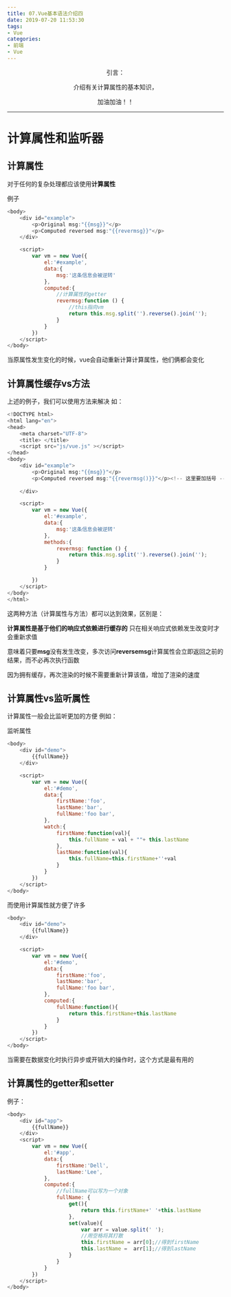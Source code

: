 ```yaml
---
title: 07.Vue基本语法介绍四
date: 2019-07-20 11:53:30
tags: 
- Vue
categories: 
- 前端
- Vue
---
```


<center>
引言：

介绍有关计算属性的基本知识，

加油加油！！
</center>
<!-- more -->

------------
# 计算属性和监听器

## 计算属性

对于任何的复杂处理都应该使用**计算属性**

例子
```javascript
<body>
	<div id="example">
		<p>Original msg:"{{msg}}"</p>
		<p>Computed reversed msg:"{{revermsg}}"</p>
	</div>

	<script>
		var vm = new Vue({
			el:'#example',
			data:{
				msg:'这条信息会被逆转'
			},
			computed:{
				//计算属性的getter
				revermsg:function () {
					//this指向vm
					return this.msg.split('').reverse().join('');
				}
			}
		})
	</script>
</body>
```
当原属性发生变化的时候，vue会自动重新计算计算属性，他们俩都会变化

## 计算属性缓存vs方法

上述的例子，我们可以使用方法来解决
如：
```javascript
<!DOCTYPE html>
<html lang="en">
<head>
	<meta charset="UTF-8">
	<title>	</title>
	<script src="js/vue.js" ></script>
</head>
<body>
	<div id="example">
		<p>Original msg:"{{msg}}"</p>
		<p>Computed reversed msg:"{{revermsg()}}"</p><!-- 这里要加括号 -->
		
	</div>

	<script>
		var vm = new Vue({
			el:'#example',
			data:{
				msg:'这条信息会被逆转'
			},
			methods:{
				revermsg: function () {
					return this.msg.split('').reverse().join('');
				}
			}

		})
	</script>
</body>
</html>    
```
这两种方法（计算属性与方法）都可以达到效果，区别是：

**计算属性是基于他们的响应式依赖进行缓存的**
只在相关响应式依赖发生改变时才会重新求值

意味着只要**msg**没有发生改变，多次访问**reversemsg**计算属性会立即返回之前的结果，而不必再次执行函数

因为拥有缓存，再次渲染的时候不需要重新计算该值，增加了渲染的速度

## 计算属性vs监听属性

计算属性一般会比监听更加的方便
例如：

监听属性
```javascript
<body>
	<div id="demo">
		{{fullName}}
	</div>

	<script>
		var vm = new Vue({
			el:'#demo',
			data:{
				firstName:'foo',
				lastName:'bar',
				fullName:'foo bar',
			},
			watch:{
				firstName:function(val){
					this.fullName = val + ""+ this.lastName
				},
				lastName:function(val){
                	this.fullName=this.firstName+''+val
				}
			}
		})
	</script>
</body>

```
而使用计算属性就方便了许多
```javascript
<body>
	<div id="demo">
		{{fullName}}
	</div>

	<script>
		var vm = new Vue({
			el:'#demo',
			data:{
				firstName:'foo',
				lastName:'bar',
				fullName:'foo bar',
			},
			computed:{
				fullName:function(){
					return this.firstName+this.lastName
				}
			}
		})
	</script>
</body>
```
当需要在数据变化时执行异步或开销大的操作时，这个方式是最有用的

## 计算属性的getter和setter
例子：

```js
<body>
	<div id="app">
		{{fullName}}
	</div>
	<script>
		var vm = new Vue({
			el:'#app',
			data:{
				firstName:'Dell',
				lastName:'Lee',
			},
			computed:{
				//fullName可以写为一个对象
				fullName: {
					get(){
						return this.firstName+' '+this.lastName
					},
					set(value){
						var arr = value.split(' ');
						//用空格将其打散
						this.firstName = arr[0];//得到firstName
						this.lastName =  arr[1];//得到lastName
					}
				}
			}
		})
	</script>
</body>
```